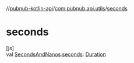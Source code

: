 //[pubnub-kotlin-api](../../index.md)/[com.pubnub.api.utils](index.md)/[seconds](seconds.md)

# seconds

[js]\
val [SecondsAndNanos](-seconds-and-nanos/index.md).[seconds](seconds.md): [Duration](https://kotlinlang.org/api/latest/jvm/stdlib/kotlin.time/-duration/index.html)
